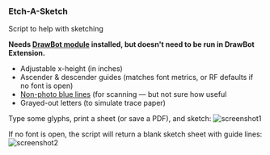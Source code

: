 ### Etch-A-Sketch
Script to help with sketching

**Needs [DrawBot module](https://github.com/typemytype/drawBotRoboFontExtension) installed, but doesn't need to be run in DrawBot Extension.**

- Adjustable x-height (in inches)
- Ascender & descender guides (matches font metrics, or RF defaults if no font is open)
- [Non-photo blue lines](https://en.wikipedia.org/wiki/Non-photo_blue) (for scanning — but not sure how useful
- Grayed-out letters (to simulate trace paper)

Type some glyphs, print a sheet (or save a PDF), and sketch:
![screenshot1](https://github.com/jtanadi/RoboFontScripts/blob/master/etch-a-sketch/Screen%20Shot%202017-09-18%20at%2011.58.15%20PM.png)

If no font is open, the script will return a blank sketch sheet with guide lines:
![screenshot2](https://github.com/jtanadi/RoboFontScripts/blob/master/etch-a-sketch/Screen%20Shot%202017-09-18%20at%2011.58.15%20PM.png)
